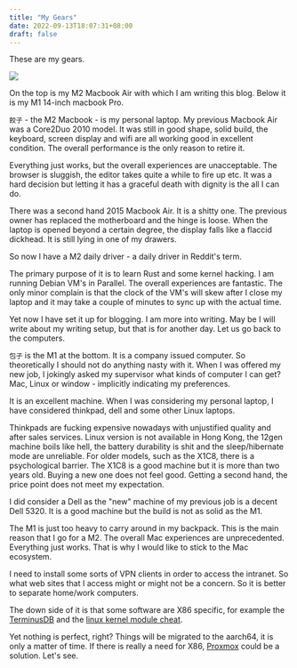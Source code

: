 ```yaml
---
title: "My Gears"
date: 2022-09-13T18:07:31+08:00
draft: false
---
```

These are my gears.

![](https://i.imgur.com/0v2iBhk.jpg)

On the top is my M2 Macbook Air with which I am writing this blog. Below it is my M1 14-inch macbook Pro.

`餃子` - the M2 Macbook - is my personal  laptop. My previous Macbook Air was a Core2Duo 2010 model. It was still in good shape, solid build, the keyboard, screen display and wifi are all working good in excellent condition. The overall performance is the only reason to retire it. 

Everything just works, but the overall experiences are unacceptable. The browser is sluggish, the editor takes quite a while to fire up etc. It was a hard decision but letting it has a graceful death with dignity is the all I can do.

There was a second hand 2015 Macbook Air. It is a shitty one. The previous owner has replaced the motherboard and the hinge is loose. When the laptop is opened beyond a certain degree, the display falls like a flaccid dickhead. It is still lying in one of my drawers.

So now I have a M2 daily driver - a daily driver in Reddit's term.

The primary purpose of it is to learn Rust and some kernel hacking.  I am running Debian VM's in Parallel. The overall experiences are fantastic. The only minor complain is that the clock of the VM's will skew after I close my laptop and it may take a couple of minutes to sync up with the actual time.

Yet now I have set it up for blogging. I am more into writing. May be I will write about my writing setup, but that is for another day. Let us go back to the computers.

`包子` is the M1 at the bottom. It is a company issued computer. So theoretically I should not do anything nasty with it. When I was offered my new job, I jokingly asked my supervisor what kinds of computer I can get? Mac, Linux or window - implicitly indicating my preferences. 

It is an excellent machine. When I was considering my personal laptop, I have considered thinkpad, dell and some other Linux laptops. 

Thinkpads are fucking expensive nowadays with unjustified quality and after sales services. Linux version is not available in Hong Kong, the 12gen machine boils like hell, the battery durability is shit and the sleep/hibernate mode are unreliable. For older models, such as the X1C8, there is a psychological barrier. The X1C8 is a good machine but it is more than two years old. Buying a new one does not feel good. Getting a second hand, the price point does not meet my expectation. 

I did consider a Dell as the "new" machine of my previous job is a decent Dell 5320. It is a good machine but the build is not as solid as the M1.

The M1 is just too heavy to carry around in my backpack. This is the main reason that I go for a M2. The overall Mac experiences are unprecedented. Everything just works. That is why I would like to stick to the Mac ecosystem.

I need to install some sorts of VPN clients in order to access the intranet. So what web sites that I access might or might not be a concern. So it is better to separate home/work computers. 

The down side of it is that some software are X86 specific, for example the [TerminusDB](https://terminusdb.com/) and the [linux kernel module cheat](https://github.com/cirosantilli/linux-kernel-module-cheat). 

Yet nothing is perfect, right? Things will be migrated to the aarch64, it is only a matter of time. If there is really a need for X86, [Proxmox](https://www.proxmox.com/) could be a solution. Let's see.

